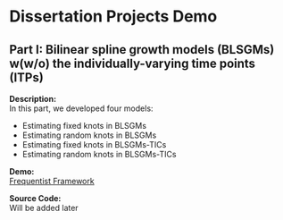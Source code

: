 # Dissertation Projects Demo


## Part I: Bilinear spline growth models (BLSGMs) w(w/o) the individually-varying time points (ITPs)
**Description:** <br>
In this part, we developed four models:
- Estimating fixed knots in BLSGMs
- Estimating random knots in BLSGMs
- Estimating fixed knots in BLSGMs-TICs
- Estimating random knots in BLSGMs-TICs

**Demo:** <br>
[Frequentist Framework](https://github.com/Veronica0206/Dissertation_projects/blob/master/demo.md) <br>

**Source Code:** <br>
Will be added later

